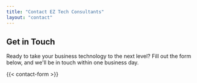 ```yaml
---
title: "Contact EZ Tech Consultants"
layout: "contact"
---
```


## Get in Touch

Ready to take your business technology to the next level? Fill out the form below, and we'll be in touch within one business day.

{{< contact-form >}}
